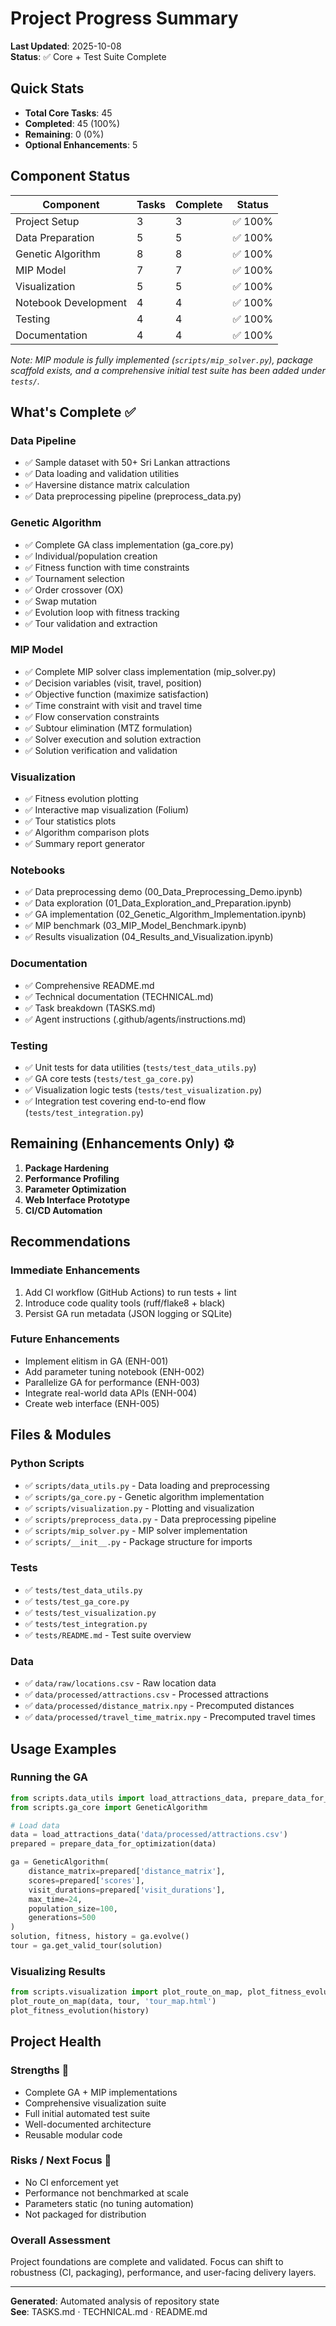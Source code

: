 # Project Progress Summary

**Last Updated**: 2025-10-08  
**Status**: ✅ Core + Test Suite Complete

## Quick Stats

- **Total Core Tasks**: 45
- **Completed**: 45 (100%)
- **Remaining**: 0 (0%)
- **Optional Enhancements**: 5

## Component Status

| Component | Tasks | Complete | Status |
|-----------|-------|----------|--------|
| Project Setup | 3 | 3 | ✅ 100% |
| Data Preparation | 5 | 5 | ✅ 100% |
| Genetic Algorithm | 8 | 8 | ✅ 100% |
| MIP Model | 7 | 7 | ✅ 100% |
| Visualization | 5 | 5 | ✅ 100% |
| Notebook Development | 4 | 4 | ✅ 100% |
| Testing | 4 | 4 | ✅ 100% |
| Documentation | 4 | 4 | ✅ 100% |

*Note: MIP module is fully implemented (`scripts/mip_solver.py`), package scaffold exists, and a comprehensive initial test suite has been added under `tests/`.*

## What's Complete ✅

### Data Pipeline
- ✅ Sample dataset with 50+ Sri Lankan attractions
- ✅ Data loading and validation utilities
- ✅ Haversine distance matrix calculation
- ✅ Data preprocessing pipeline (preprocess_data.py)

### Genetic Algorithm
- ✅ Complete GA class implementation (ga_core.py)
- ✅ Individual/population creation
- ✅ Fitness function with time constraints
- ✅ Tournament selection
- ✅ Order crossover (OX)
- ✅ Swap mutation
- ✅ Evolution loop with fitness tracking
- ✅ Tour validation and extraction

### MIP Model
- ✅ Complete MIP solver class implementation (mip_solver.py)
- ✅ Decision variables (visit, travel, position)
- ✅ Objective function (maximize satisfaction)
- ✅ Time constraint with visit and travel time
- ✅ Flow conservation constraints
- ✅ Subtour elimination (MTZ formulation)
- ✅ Solver execution and solution extraction
- ✅ Solution verification and validation

### Visualization
- ✅ Fitness evolution plotting
- ✅ Interactive map visualization (Folium)
- ✅ Tour statistics plots
- ✅ Algorithm comparison plots
- ✅ Summary report generator

### Notebooks
- ✅ Data preprocessing demo (00_Data_Preprocessing_Demo.ipynb)
- ✅ Data exploration (01_Data_Exploration_and_Preparation.ipynb)
- ✅ GA implementation (02_Genetic_Algorithm_Implementation.ipynb)
- ✅ MIP benchmark (03_MIP_Model_Benchmark.ipynb)
- ✅ Results visualization (04_Results_and_Visualization.ipynb)

### Documentation
- ✅ Comprehensive README.md
- ✅ Technical documentation (TECHNICAL.md)
- ✅ Task breakdown (TASKS.md)
- ✅ Agent instructions (.github/agents/instructions.md)

### Testing
- ✅ Unit tests for data utilities (`tests/test_data_utils.py`)
- ✅ GA core tests (`tests/test_ga_core.py`)
- ✅ Visualization logic tests (`tests/test_visualization.py`)
- ✅ Integration test covering end-to-end flow (`tests/test_integration.py`)

## Remaining (Enhancements Only) ⚙️
1. **Package Hardening**
2. **Performance Profiling**
3. **Parameter Optimization**
4. **Web Interface Prototype**
5. **CI/CD Automation**

## Recommendations

### Immediate Enhancements
1. Add CI workflow (GitHub Actions) to run tests + lint
2. Introduce code quality tools (ruff/flake8 + black)
3. Persist GA run metadata (JSON logging or SQLite)

### Future Enhancements
- Implement elitism in GA (ENH-001)
- Add parameter tuning notebook (ENH-002)
- Parallelize GA for performance (ENH-003)
- Integrate real-world data APIs (ENH-004)
- Create web interface (ENH-005)

## Files & Modules

### Python Scripts
- ✅ `scripts/data_utils.py` - Data loading and preprocessing
- ✅ `scripts/ga_core.py` - Genetic algorithm implementation
- ✅ `scripts/visualization.py` - Plotting and visualization
- ✅ `scripts/preprocess_data.py` - Data preprocessing pipeline
- ✅ `scripts/mip_solver.py` - MIP solver implementation
- ✅ `scripts/__init__.py` - Package structure for imports

### Tests
- ✅ `tests/test_data_utils.py`
- ✅ `tests/test_ga_core.py`
- ✅ `tests/test_visualization.py`
- ✅ `tests/test_integration.py`
- ✅ `tests/README.md` - Test suite overview

### Data
- ✅ `data/raw/locations.csv` - Raw location data
- ✅ `data/processed/attractions.csv` - Processed attractions
- ✅ `data/processed/distance_matrix.npy` - Precomputed distances
- ✅ `data/processed/travel_time_matrix.npy` - Precomputed travel times

## Usage Examples

### Running the GA
```python
from scripts.data_utils import load_attractions_data, prepare_data_for_optimization
from scripts.ga_core import GeneticAlgorithm

# Load data
data = load_attractions_data('data/processed/attractions.csv')
prepared = prepare_data_for_optimization(data)

ga = GeneticAlgorithm(
    distance_matrix=prepared['distance_matrix'],
    scores=prepared['scores'],
    visit_durations=prepared['visit_durations'],
    max_time=24,
    population_size=100,
    generations=500
)
solution, fitness, history = ga.evolve()
tour = ga.get_valid_tour(solution)
```

### Visualizing Results
```python
from scripts.visualization import plot_route_on_map, plot_fitness_evolution
plot_route_on_map(data, tour, 'tour_map.html')
plot_fitness_evolution(history)
```

## Project Health

### Strengths 💪
- Complete GA + MIP implementations
- Comprehensive visualization suite
- Full initial automated test suite
- Well-documented architecture
- Reusable modular code

### Risks / Next Focus 🔧
- No CI enforcement yet
- Performance not benchmarked at scale
- Parameters static (no tuning automation)
- Not packaged for distribution

### Overall Assessment
Project foundations are complete and validated. Focus can shift to robustness (CI, packaging), performance, and user-facing delivery layers.

---
**Generated**: Automated analysis of repository state  
**See**: TASKS.md · TECHNICAL.md · README.md
